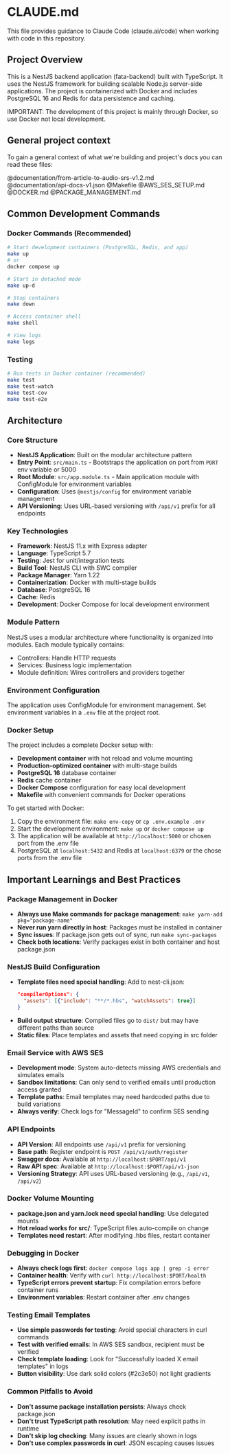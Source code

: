 # CLAUDE.md

This file provides guidance to Claude Code (claude.ai/code) when working with code in this repository.

## Project Overview

This is a NestJS backend application (fata-backend) built with TypeScript. It uses the NestJS framework for building scalable Node.js server-side applications. The project is containerized with Docker and includes PostgreSQL 16 and Redis for data persistence and caching.

IMPORTANT: The development of this project is mainly through Docker, so use Docker not local development.

## General project context

To gain a general context of what we're building and project's docs you can read these files:

@documentation/from-article-to-audio-srs-v1.2.md <br>
@documentation/api-docs-v1.json
@Makefile
@AWS_SES_SETUP.md
@DOCKER.md
@PACKAGE_MANAGEMENT.md

## Common Development Commands

### Docker Commands (Recommended)
```bash
# Start development containers (PostgreSQL, Redis, and app)
make up
# or
docker compose up

# Start in detached mode
make up-d

# Stop containers
make down

# Access container shell
make shell

# View logs
make logs
```

### Testing
```bash
# Run tests in Docker container (recommended)
make test
make test-watch
make test-cov
make test-e2e
```

## Architecture

### Core Structure
- **NestJS Application**: Built on the modular architecture pattern
- **Entry Point**: `src/main.ts` - Bootstraps the application on port from `PORT` env variable or 5000
- **Root Module**: `src/app.module.ts` - Main application module with ConfigModule for environment variables
- **Configuration**: Uses `@nestjs/config` for environment variable management
- **API Versioning**: Uses URL-based versioning with `/api/v1` prefix for all endpoints

### Key Technologies
- **Framework**: NestJS 11.x with Express adapter
- **Language**: TypeScript 5.7
- **Testing**: Jest for unit/integration tests
- **Build Tool**: NestJS CLI with SWC compiler
- **Package Manager**: Yarn 1.22
- **Containerization**: Docker with multi-stage builds
- **Database**: PostgreSQL 16
- **Cache**: Redis
- **Development**: Docker Compose for local development environment

### Module Pattern
NestJS uses a modular architecture where functionality is organized into modules. Each module typically contains:
- Controllers: Handle HTTP requests
- Services: Business logic implementation
- Module definition: Wires controllers and providers together

### Environment Configuration
The application uses ConfigModule for environment management. Set environment variables in a `.env` file at the project root.

### Docker Setup
The project includes a complete Docker setup with:
- **Development container** with hot reload and volume mounting
- **Production-optimized container** with multi-stage builds
- **PostgreSQL 16** database container
- **Redis** cache container
- **Docker Compose** configuration for easy local development
- **Makefile** with convenient commands for Docker operations

To get started with Docker:
1. Copy the environment file: `make env-copy` or `cp .env.example .env`
2. Start the development environment: `make up` or `docker compose up`
3. The application will be available at `http://localhost:5000` or chosen port from the .env file
4. PostgreSQL at `localhost:5432` and Redis at `localhost:6379` or the chose ports from the .env file

## Important Learnings and Best Practices

### Package Management in Docker
- **Always use Make commands for package management**: `make yarn-add pkg="package-name"`
- **Never run yarn directly in host**: Packages must be installed in container
- **Sync issues**: If package.json gets out of sync, run `make sync-packages`
- **Check both locations**: Verify packages exist in both container and host package.json

### NestJS Build Configuration
- **Template files need special handling**: Add to nest-cli.json:
  ```json
  "compilerOptions": {
    "assets": [{"include": "**/*.hbs", "watchAssets": true}]
  }
  ```
- **Build output structure**: Compiled files go to `dist/` but may have different paths than source
- **Static files**: Place templates and assets that need copying in src folder

### Email Service with AWS SES
- **Development mode**: System auto-detects missing AWS credentials and simulates emails
- **Sandbox limitations**: Can only send to verified emails until production access granted
- **Template paths**: Email templates may need hardcoded paths due to build variations
- **Always verify**: Check logs for "MessageId" to confirm SES sending

### API Endpoints
- **API Version**: All endpoints use `/api/v1` prefix for versioning
- **Base path**: Register endpoint is `POST /api/v1/auth/register`
- **Swagger docs**: Available at `http://localhost:$PORT/api/v1`
- **Raw API spec**: Available at `http://localhost:$PORT/api/v1-json`
- **Versioning Strategy**: API uses URL-based versioning (e.g., `/api/v1`, `/api/v2`)

### Docker Volume Mounting
- **package.json and yarn.lock need special handling**: Use delegated mounts
- **Hot reload works for src/**: TypeScript files auto-compile on change
- **Templates need restart**: After modifying .hbs files, restart container

### Debugging in Docker
- **Always check logs first**: `docker compose logs app | grep -i error`
- **Container health**: Verify with `curl http://localhost:$PORT/health`
- **TypeScript errors prevent startup**: Fix compilation errors before container runs
- **Environment variables**: Restart container after .env changes

### Testing Email Templates
- **Use simple passwords for testing**: Avoid special characters in curl commands
- **Test with verified emails**: In AWS SES sandbox, recipient must be verified
- **Check template loading**: Look for "Successfully loaded X email templates" in logs
- **Button visibility**: Use dark solid colors (#2c3e50) not light gradients

### Common Pitfalls to Avoid
- **Don't assume package installation persists**: Always check package.json
- **Don't trust TypeScript path resolution**: May need explicit paths in runtime
- **Don't skip log checking**: Many issues are clearly shown in logs
- **Don't use complex passwords in curl**: JSON escaping causes issues
